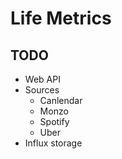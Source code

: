# Life Metrics

## TODO

* Web API
* Sources
  * Canlendar
  * Monzo
  * Spotify
  * Uber
* Influx storage